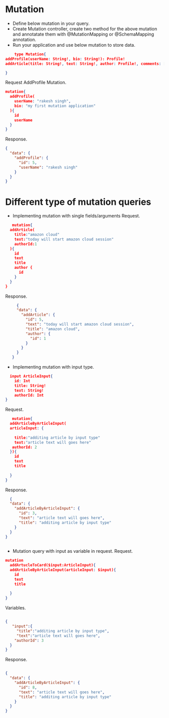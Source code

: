 
# Mutation
* Define below mutation in your query.
* Create Mutation controller, create two method for the above mutation and annotatate them with @MutationMapping or @SchemaMapping annotation.
* Run your application and use below mutation to store data.



```json 
    type Mutation{
addProfile(userName: String!, bio: String!): Profile!
addArticle(title: String!, text: String!, author: Profile!, comments: [Comment]):Article!

}
```

Request AddProfile Mutation.
```json
mutation{
  addProfile(
    userName: "rakesh singh",
    bio: "my first mutation application"
  ){
    id
    userName
  }
}
```
Response.

```json
{
  "data": {
    "addProfile": {
      "id": 5,
      "userName": "rakesh singh"
    }
  }
}
```
# Different type of mutation queries
* Implementing mutation with single fields/arguments
   Request.
   
```json
   mutation{
  addArticle(
    title:"amazon cloud"
    text:"today will start amazon cloud session"
    authorId:1
  ){
    id
    text
    title
    author {
      id
    }
  }
}

```
Response.

 ```json
      {
      "data": {
        "addArticle": {
          "id": 5,
          "text": "today will start amazon cloud session",
          "title": "amazon cloud",
          "author": {
            "id": 1
          }
        }
      }
    }
 ```
 
* Implementing mutation with input type.

```json
  input ArticleInput{
    id: Int
    title: String!
    text: String!
    authorId: Int
}

```
   Request.
   
```json
   mutation{
  addArticleByArticleInput(
  articleInput: {
    
    title:"additing article by input type"
    text:"article text will goes here"
   authorId: 2
  }){
    id
    text
    title
   
  }
}

```
  Response.
  
```json
  {
  "data": {
    "addArticleByArticleInput": {
      "id": 3,
      "text": "article text will goes here",
      "title": "additing article by input type"
    }
  }
}
 
```

* Mutation query with input as variable in request.
Request.

```json
mutation
  addArtucleToCard($input:ArticleInput){
  addArticleByArticleInput(articleInput: $input){
    id
    text
    title
   
  }
}


```
Variables.

```json

{ 
   "input":{
     "title":"additing article by input type",
     "text":"article text will goes here",
    "authorId": 3
  }
}

```
Response.

```json

{
  "data": {
    "addArticleByArticleInput": {
      "id": 8,
      "text": "article text will goes here",
      "title": "additing article by input type"
    }
  }
}

```
